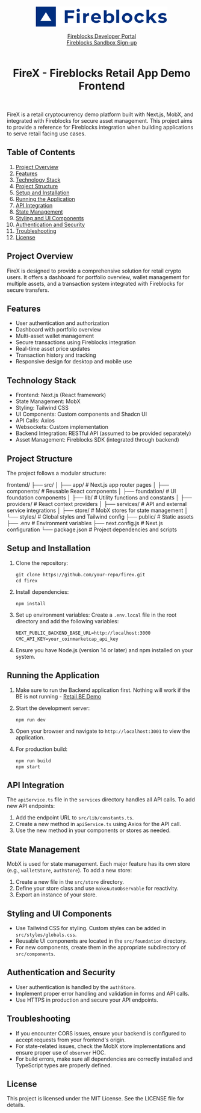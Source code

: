 
<p align="center">
  <img src="../logo.svg" width="350" alt="accessibility text">
</p>
<div align="center">

  [Fireblocks Developer Portal](https://developers.fireblocks.com) </br>
  [Fireblocks Sandbox Sign-up](https://www.fireblocks.com/developer-sandbox-sign-up/) <br/><br/>
  <h1> FireX - Fireblocks Retail App Demo Frontend </h1>
</div>
<br/>


FireX is a retail cryptocurrency demo platform built with Next.js, MobX, and integrated with Fireblocks for secure asset management. This project aims to provide a reference for Fireblocks integration when building applications to serve retail facing use cases.

## Table of Contents

1. [Project Overview](#project-overview)
2. [Features](#features)
3. [Technology Stack](#technology-stack)
4. [Project Structure](#project-structure)
5. [Setup and Installation](#setup-and-installation)
6. [Running the Application](#running-the-application)
7. [API Integration](#api-integration)
8. [State Management](#state-management)
9. [Styling and UI Components](#styling-and-ui-components)
10. [Authentication and Security](#authentication-and-security)
11. [Troubleshooting](#troubleshooting)
12. [License](#license)

## Project Overview

FireX is designed to provide a comprehensive solution for retail crypto users. It offers a dashboard for portfolio overview, wallet management for multiple assets, and a transaction system integrated with Fireblocks for secure transfers.

## Features

- User authentication and authorization
- Dashboard with portfolio overview
- Multi-asset wallet management
- Secure transactions using Fireblocks integration
- Real-time asset price updates
- Transaction history and tracking
- Responsive design for desktop and mobile use

## Technology Stack

- Frontend: Next.js (React framework)
- State Management: MobX
- Styling: Tailwind CSS
- UI Components: Custom components and Shadcn UI
- API Calls: Axios
- Websockets: Custom implementation
- Backend Integration: RESTful API (assumed to be provided separately)
- Asset Management: Fireblocks SDK (integrated through backend)

## Project Structure

The project follows a modular structure:

frontend/
├── src/
│ ├── app/ # Next.js app router pages
│ ├── components/ # Reusable React components
│ ├── foundation/ # UI foundation components
│ ├── lib/ # Utility functions and constants
│ ├── providers/ # React context providers
│ ├── services/ # API and external service integrations
│ ├── store/ # MobX stores for state management
│ └── styles/ # Global styles and Tailwind config
├── public/ # Static assets
├── .env # Environment variables
├── next.config.js # Next.js configuration
└── package.json # Project dependencies and scripts


## Setup and Installation

1. Clone the repository:
   ```
   git clone https://github.com/your-repo/firex.git
   cd firex
   ```

2. Install dependencies:
   ```
   npm install
   ```

3. Set up environment variables:
   Create a `.env.local` file in the root directory and add the following variables:
   ```
   NEXT_PUBLIC_BACKEND_BASE_URL=http://localhost:3000
   CMC_API_KEY=your_coinmarketcap_api_key
   ```

4. Ensure you have Node.js (version 14 or later) and npm installed on your system.

## Running the Application

1. Make sure to run the Backend application first. Nothing will work if the BE is not running - [Retail BE Demo](https://github.com/fireblocks/retail-demo-be)

2. Start the development server:
   ```
   npm run dev
   ```

3. Open your browser and navigate to `http://localhost:3001` to view the application.

4. For production build:
   ```
   npm run build
   npm start
   ```

## API Integration

The `apiService.ts` file in the `services` directory handles all API calls. To add new API endpoints:

1. Add the endpoint URL to `src/lib/constants.ts`.
2. Create a new method in `apiService.ts` using Axios for the API call.
3. Use the new method in your components or stores as needed.

## State Management

MobX is used for state management. Each major feature has its own store (e.g., `walletStore`, `authStore`). To add a new store:

1. Create a new file in the `src/store` directory.
2. Define your store class and use `makeAutoObservable` for reactivity.
3. Export an instance of your store.

## Styling and UI Components

- Use Tailwind CSS for styling. Custom styles can be added in `src/styles/globals.css`.
- Reusable UI components are located in the `src/foundation` directory.
- For new components, create them in the appropriate subdirectory of `src/components`.

## Authentication and Security

- User authentication is handled by the `authStore`.
- Implement proper error handling and validation in forms and API calls.
- Use HTTPS in production and secure your API endpoints.

## Troubleshooting

- If you encounter CORS issues, ensure your backend is configured to accept requests from your frontend's origin.
- For state-related issues, check the MobX store implementations and ensure proper use of `observer` HOC.
- For build errors, make sure all dependencies are correctly installed and TypeScript types are properly defined.

## License

This project is licensed under the MIT License. See the LICENSE file for details.